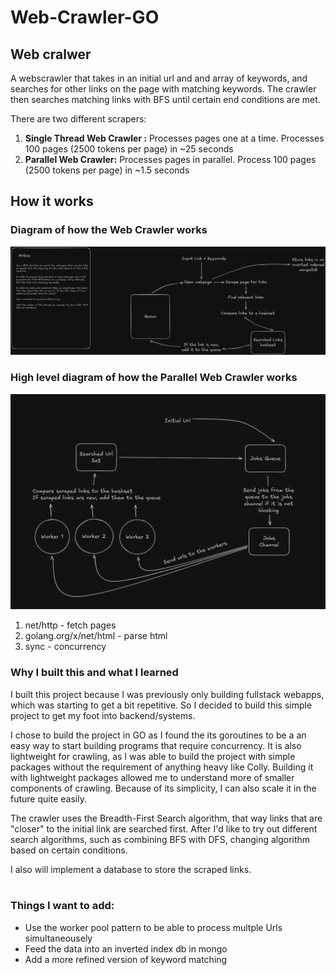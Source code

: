 # Web-Crawler-GO

## Web cralwer

A webscrawler that takes in an initial url and and array of keywords, and searches for other links on the page with matching keywords. The crawler then searches
matching links with BFS until certain end conditions are met. <br>

There are two different scrapers:

1. **Single Thread Web Crawler :** Processes pages one at a time. Processes 100 pages (2500 tokens per page) in ~25 seconds
2. **Parallel Web Crawler:** Processes pages in parallel. Process 100 pages (2500 tokens per page) in ~1.5 seconds

## How it works

### Diagram of how the Web Crawler works

![UML Diagram of the Web Crawler](./images/webcrawler%20v0.png)

### High level diagram of how the Parallel Web Crawler works

![UML Diagram of the Parallel Crawler](./images/parallelWebcrawler.png)

1. net/http - fetch pages
2. golang.org/x/net/html - parse html
3. sync - concurrency

### Why I built this and what I learned

I built this project because I was previously only building fullstack webapps, which was starting to get a bit repetitive.
So I decided to build this simple project to get my foot into backend/systems. <br>

I chose to build the project in GO as I found the its goroutines to be a an easy way to start building programs that require concurrency.
It is also lightweight for crawling, as I was able to build the project with simple packages without the requirement of anything heavy like Colly.
Building it with lightweight packages allowed me to understand more of smaller components of crawling. Because of its simplicity, I can also scale it in the future quite easily. <br>

The crawler uses the Breadth-First Search algorithm, that way links that are "closer" to the initial link are searched first. After I'd like to try out different search algorithms, such as combining BFS with DFS, changing algorithm based on certain conditions. <br>

I also will implement a database to store the scraped links. <br><br>

### Things I want to add:

- Use the worker pool pattern to be able to process multple Urls simultaneousely
- Feed the data into an inverted index db in mongo
- Add a more refined version of keyword matching
